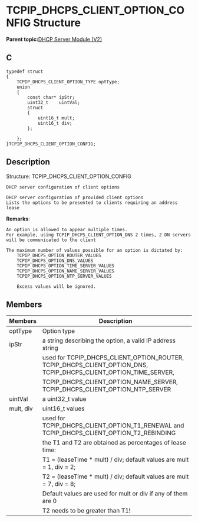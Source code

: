 # TCPIP\_DHCPS\_CLIENT\_OPTION\_CONFIG Structure

**Parent topic:**[DHCP Server Module \(V2\)](GUID-EE292D18-2DE6-478E-AAE1-74C69A31459E.md)

## C

```
typedef struct
{
    TCPIP_DHCPS_CLIENT_OPTION_TYPE optType;
    union
    {
        const char* ipStr;
        uint32_t    uintVal;
        struct
        {
            uint16_t mult; 
            uint16_t div;
        };
                                            
    };
}TCPIP_DHCPS_CLIENT_OPTION_CONFIG;
```

## Description

Structure: TCPIP\_DHCPS\_CLIENT\_OPTION\_CONFIG

```
DHCP server configuration of client options

DHCP server configuration of provided client options
Lists the options to be presented to clients requiring an address lease
```

**Remarks**:

```
An option is allowed to appear multiple times.
For example, using TCPIP_DHCPS_CLIENT_OPTION_DNS 2 times, 2 DN servers will be communicated to the client

The maximum number of values possible for an option is dictated by:
    TCPIP_DHCPS_OPTION_ROUTER_VALUES     
    TCPIP_DHCPS_OPTION_DNS_VALUES        
    TCPIP_DHCPS_OPTION_TIME_SERVER_VALUES
    TCPIP_DHCPS_OPTION_NAME_SERVER_VALUES
    TCPIP_DHCPS_OPTION_NTP_SERVER_VALUES

    Excess values will be ignored.
```

## Members

|Members|Description|
|-------|-----------|
|optType|Option type|
|ipStr|a string describing the option, a valid IP address string|
||used for TCPIP\_DHCPS\_CLIENT\_OPTION\_ROUTER, TCPIP\_DHCPS\_CLIENT\_OPTION\_DNS, TCPIP\_DHCPS\_CLIENT\_OPTION\_TIME\_SERVER,|
||TCPIP\_DHCPS\_CLIENT\_OPTION\_NAME\_SERVER, TCPIP\_DHCPS\_CLIENT\_OPTION\_NTP\_SERVER|
|uintVal|a uint32\_t value|
|mult, div|uint16\_t values|
||used for TCPIP\_DHCPS\_CLIENT\_OPTION\_T1\_RENEWAL and TCPIP\_DHCPS\_CLIENT\_OPTION\_T2\_REBINDING|
||the T1 and T2 are obtained as percentages of lease time:|
||T1 = \(leaseTime \* mult\) / div; default values are mult = 1, div = 2;|
||T2 = \(leaseTime \* mult\) / div; default values are mult = 7, div = 8;|
||Default values are used for mult or div if any of them are 0|
||T2 needs to be greater than T1!|


